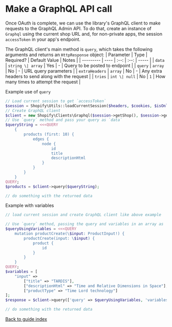 # Make a GraphQL API call
Once OAuth is complete, we can use the library's GraphQL client to make requests to the GraphQL Admin API. To do that, create an instance of `Graphql` using the current shop URL and, for non-private apps, the session `accessToken` in your app's endpoint.

The GraphQL client's main method is `query`, which takes the following arguments and returns an `HttpResponse` object:
| Parameter | Type | Required? | Default Value | Notes |
| --------- | ---- | :--: | :--: | ----- |
| `data` | `string \| array` | Yes | - | Query to be posted to endpoint |
| `query` | `array` | No | - | URL query parameters |
| `extraHeaders` | `array` | No | - | Any extra headers to send along with the request |
| `tries` | `int \| null` | No | `1` | How many times to attempt the request |

Example use of `query`
```php
// Load current session to get `accessToken`
$session = Shopify\Utils::loadCurrentSession($headers, $cookies, $isOnline);
// Create GraphQL client
$client = new Shopify\Clients\Graphql($session->getShop(), $session->getAccessToken());
// Use `query` method and pass your query as `data`
$queryString = <<<QUERY
    {
        products (first: 10) {
            edges {
                node {
                    id
                    title
                    descriptionHtml
                }
            }
        }
    }
QUERY;
$products = $client->query($queryString);

// do something with the returned data
```

Example with variables
```php
// load current session and create GraphQL client like above example

// Use `query` method, passing the query and variables in an array as `data`
$queryUsingVariables = <<<QUERY
    mutation productCreate(\$input: ProductInput!) {
        productCreate(input: \$input) {
            product {
                id
            }
        }
    }
QUERY;
$variables = [
    "input" =>
        ["title" => "TARDIS"],
        ["descriptionHtml" => "Time and Relative Dimensions in Space"],
        ["productType" => "Time Lord technology"]
];
$response = $client->query(['query' => $queryUsingVariables, 'variables' => $variables]);

// do something with the returned data
```

[Back to guide index](../README.md)
